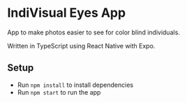 # IndiVisual Eyes App

App to make photos easier to see for color blind individuals.

Written in TypeScript using React Native with Expo.

## Setup

* Run `npm install` to install dependencies
* Run `npm start` to run the app
